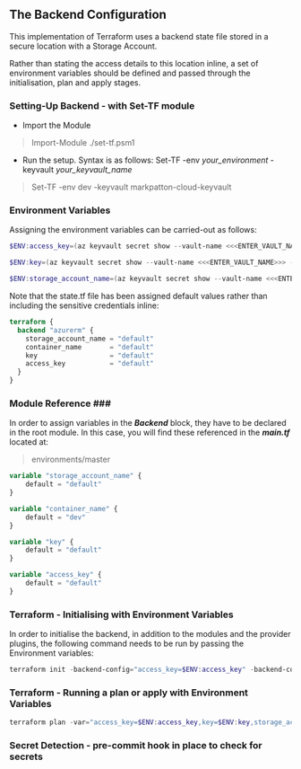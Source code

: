## The Backend Configuration ##

This implementation of Terraform uses a backend state file stored in a secure location with a Storage Account.

Rather than stating the access details to this location inline, a set of environment variables should be defined and passed through the initialisation, plan and apply stages.

### Setting-Up Backend - with Set-TF module ###

* Import the Module
> Import-Module ./set-tf.psm1

* Run the setup.  Syntax is as follows: Set-TF -env *your_environment* -keyvault *your_keyvault_name*
>Set-TF -env dev -keyvault markpatton-cloud-keyvault

### Environment Variables ###
Assigning the environment variables can be carried-out as follows:

``` powershell
$ENV:access_key=(az keyvault secret show --vault-name <<<ENTER_VAULT_NAME>>> --name tfstateaccesskey --query value --output tsv) 

$ENV:key=(az keyvault secret show --vault-name <<<ENTER_VAULT_NAME>>> --name tfstatefile --query value --output tsv)

$ENV:storage_account_name=(az keyvault secret show --vault-name <<<ENTER_VAULT_NAME>>> --name tfstatestorageaccountname --query value --output tsv)
```

Note that the state.tf file has been assigned default values rather than including the sensitive credentials inline:

```terraform
terraform {
  backend "azurerm" {
    storage_account_name = "default"
    container_name       = "default"
    key                  = "default"
    access_key           = "default"
  }
}
```

### Module Reference ###
In order to assign variables in the ***Backend*** block, they have to be declared in the root module.  In this case, you will find these referenced in the ***main.tf*** located at:
> environments/master


```terraform
variable "storage_account_name" {
    default = "default"
}

variable "container_name" {
    default = "dev"
}

variable "key" {
    default = "default"
}

variable "access_key" {
    default = "default"
}
```

### Terraform - Initialising with Environment Variables ###

In order to initialise the backend, in addition to the modules and the provider plugins, the following command needs to be run by passing the Environment variables:
```powershell
terraform init -backend-config="access_key=$ENV:access_key" -backend-config="storage_account_name=$ENV:storage_account_name" -backend-config="key=$ENV:key" -backend-config=“$ENV:container_name”
 ```

### Terraform - Running a plan or apply with Environment Variables ###

```powershell
terraform plan -var="access_key=$ENV:access_key,key=$ENV:key,storage_account_name=$ENV:storage_account_name,container_name=$ENV:container_name"
```

### Secret Detection - pre-commit hook in place to check for secrets